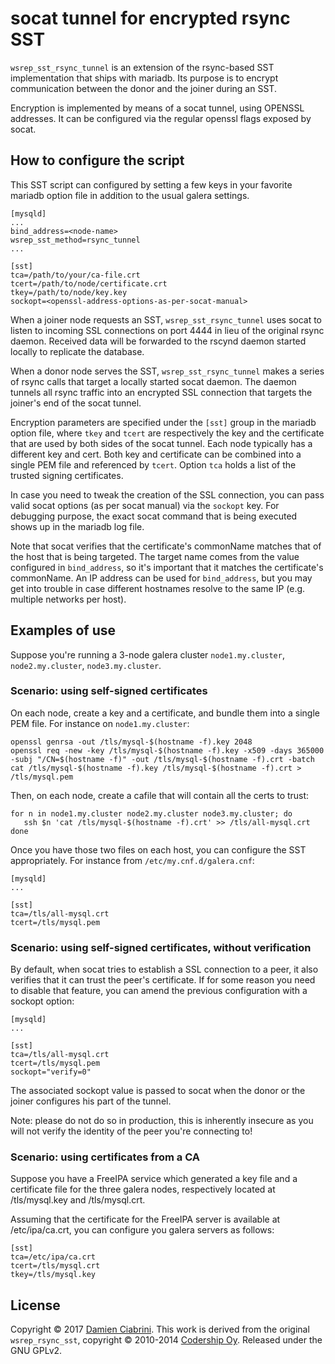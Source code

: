 socat tunnel for encrypted rsync SST
====================================

`wsrep_sst_rsync_tunnel` is an extension of the rsync-based SST
implementation that ships with mariadb. Its purpose is to encrypt
communication between the donor and the joiner during an SST.

Encryption is implemented by means of a socat tunnel, using OPENSSL
addresses. It can be configured via the regular openssl flags exposed
by socat.


## How to configure the script

This SST script can configured by setting a few keys in your favorite
mariadb option file in addition to the usual galera settings.

    [mysqld]
    ...
    bind_address=<node-name>
    wsrep_sst_method=rsync_tunnel
    ...
    
    [sst]
    tca=/path/to/your/ca-file.crt
    tcert=/path/to/node/certificate.crt
    tkey=/path/to/node/key.key
    sockopt=<openssl-address-options-as-per-socat-manual>

When a joiner node requests an SST, `wsrep_sst_rsync_tunnel` uses
socat to listen to incoming SSL connections on port 4444 in lieu of
the original rsync daemon. Received data will be forwarded to the
rscynd daemon started locally to replicate the database.

When a donor node serves the SST, `wsrep_sst_rsync_tunnel` makes
a series of rsync calls that target a locally started socat daemon.
The daemon tunnels all rsync traffic into an encrypted SSL connection
that targets the joiner's end of the socat tunnel.

Encryption parameters are specified under the `[sst]` group in the
mariadb option file, where `tkey` and `tcert` are respectively the key
and the certificate that are used by both sides of the socat tunnel.
Each node typically has a different key and cert. Both key and
certificate can be combined into a single PEM file and referenced by
`tcert`. Option `tca` holds a list of the trusted signing
certificates.

In case you need to tweak the creation of the SSL connection, you can
pass valid socat options (as per socat manual) via the `sockopt` key.
For debugging purpose, the exact socat command that is being executed
shows up in the mariadb log file.

Note that socat verifies that the certificate's commonName matches
that of the host that is being targeted. The target name comes from
the value configured in `bind_address`, so it's important that it
matches the certificate's commonName. An IP address can be used for
`bind_address`, but you may get into trouble in case different
hostnames resolve to the same IP (e.g. multiple networks per host).


## Examples of use

Suppose you're running a 3-node galera cluster
`node1.my.cluster`, `node2.my.cluster`, `node3.my.cluster`.

### Scenario: using self-signed certificates

On each node, create a key and a certificate, and bundle them into a
single PEM file. For instance on `node1.my.cluster`:

    openssl genrsa -out /tls/mysql-$(hostname -f).key 2048
    openssl req -new -key /tls/mysql-$(hostname -f).key -x509 -days 365000 -subj "/CN=$(hostname -f)" -out /tls/mysql-$(hostname -f).crt -batch
    cat /tls/mysql-$(hostname -f).key /tls/mysql-$(hostname -f).crt > /tls/mysql.pem

Then, on each node, create a cafile that will contain all the certs to
trust:

    for n in node1.my.cluster node2.my.cluster node3.my.cluster; do
       ssh $n 'cat /tls/mysql-$(hostname -f).crt' >> /tls/all-mysql.crt
    done

Once you have those two files on each host, you can configure the SST
appropriately. For instance from `/etc/my.cnf.d/galera.cnf`:

    [mysqld]
    ...
    
    [sst]
    tca=/tls/all-mysql.crt
    tcert=/tls/mysql.pem

### Scenario: using self-signed certificates, without verification

By default, when socat tries to establish a SSL connection to a peer,
it also verifies that it can trust the peer's certificate. If for some
reason you need to disable that feature, you can amend the previous
configuration with a sockopt option:

    [mysqld]
    ...
    
    [sst]
    tca=/tls/all-mysql.crt
    tcert=/tls/mysql.pem
    sockopt="verify=0"

The associated sockopt value is passed to socat when
the donor or the joiner configures his part of the tunnel.

Note: please do not do so in production, this is inherently insecure
as you will not verify the identity of the peer you're connecting to!

### Scenario: using certificates from a CA

Suppose you have a FreeIPA service which generated a key file and a
certificate file for the three galera nodes, respectively located at
/tls/mysql.key and /tls/mysql.crt.

Assuming that the certificate for the FreeIPA server is available at
/etc/ipa/ca.crt, you can configure you galera servers as follows:

    [sst]
    tca=/etc/ipa/ca.crt
    tcert=/tls/mysql.crt
    tkey=/tls/mysql.key

## License

Copyright © 2017 [Damien Ciabrini](https://github.com/dciabrin).
This work is derived from the original `wsrep_rsync_sst`, copyright
© 2010-2014 [Codership Oy](https://github.com/codership).
Released under the GNU GPLv2.
